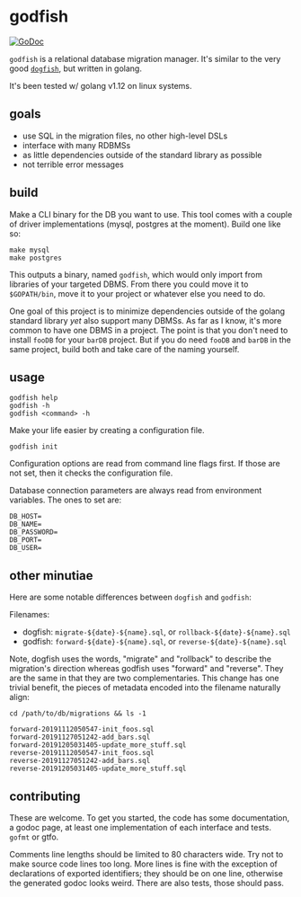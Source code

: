# godfish

[![GoDoc](https://godoc.org/github.com/rafaelespinoza/godfish?status.svg)](https://godoc.org/github.com/rafaelespinoza/godfish)

`godfish` is a relational database migration manager. It's similar to the very
good [`dogfish`](https://github.com/dwb/dogfish), but written in golang.

It's been tested w/ golang v1.12 on linux systems.

## goals

- use SQL in the migration files, no other high-level DSLs
- interface with many RDBMSs
- as little dependencies outside of the standard library as possible
- not terrible error messages

## build

Make a CLI binary for the DB you want to use. This tool comes with a couple of
driver implementations (mysql, postgres at the moment). Build one like so:

```
make mysql
make postgres
```

This outputs a binary, named `godfish`, which would only import from libraries
of your targeted DBMS. From there you could move it to `$GOPATH/bin`, move it
to your project or whatever else you need to do.

One goal of this project is to minimize dependencies outside of the golang
standard library *yet* also support many DBMSs. As far as I know, it's more
common to have one DBMS in a project. The point is that you don't need to
install `fooDB` for your `barDB` project.  But if you do need `fooDB` and
`barDB` in the same project, build both and take care of the naming yourself.

## usage

```
godfish help
godfish -h
godfish <command> -h
```

Make your life easier by creating a configuration file.

```
godfish init
```

Configuration options are read from command line flags first. If those are not
set, then it checks the configuration file.


Database connection parameters are always read from environment variables. The
ones to set are:

```
DB_HOST=
DB_NAME=
DB_PASSWORD=
DB_PORT=
DB_USER=
```

## other minutiae

Here are some notable differences between `dogfish` and `godfish`:

Filenames:

- dogfish: `migrate-${date}-${name}.sql`, or `rollback-${date}-${name}.sql`
- godfish: `forward-${date}-${name}.sql`, or `reverse-${date}-${name}.sql`

Note, dogfish uses the words, "migrate" and "rollback" to describe the
migration's direction whereas godfish uses "forward" and "reverse". They are
the same in that they are two complementaries. This change has one trivial
benefit, the pieces of metadata encoded into the filename naturally align:

```
cd /path/to/db/migrations && ls -1

forward-20191112050547-init_foos.sql
forward-20191127051242-add_bars.sql
forward-20191205031405-update_more_stuff.sql
reverse-20191112050547-init_foos.sql
reverse-20191127051242-add_bars.sql
reverse-20191205031405-update_more_stuff.sql
```

## contributing

These are welcome. To get you started, the code has some documentation, a godoc
page, at least one implementation of each interface and tests. `gofmt` or gtfo.

Comments line lengths should be limited to 80 characters wide. Try not to make
source code lines too long. More lines is fine with the exception of
declarations of exported identifiers; they should be on one line, otherwise the
generated godoc looks weird. There are also tests, those should pass.
